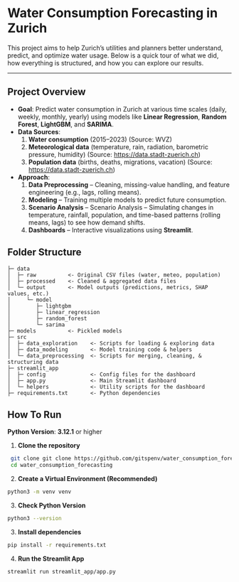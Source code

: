 
# Water Consumption Forecasting in Zurich

This project aims to help Zurich’s utilities and planners better understand, predict, and optimize water usage. Below is a quick tour of what we did, how everything is structured, and how you can explore our results.

---

## Project Overview

- **Goal**: Predict water consumption in Zurich at various time scales (daily, weekly, monthly, yearly) using models like **Linear Regression**, **Random Forest**, **LightGBM**, and **SARIMA**.
- **Data Sources**:
  1. **Water consumption** (2015–2023) (Source: WVZ)
  2. **Meteorological data** (temperature, rain, radiation, barometric pressure, humidity) (Source: https://data.stadt-zuerich.ch)
  3. **Population data** (births, deaths, migrations, vacation) (Source: https://data.stadt-zuerich.ch)
- **Approach**:
  1. **Data Preprocessing** – Cleaning, missing-value handling, and feature engineering (e.g., lags, rolling means).  
  2. **Modeling** – Training multiple models to predict future consumption.  
  3. **Scenario Analysis** – Scenario Analysis – Simulating changes in temperature, rainfall, population, and time-based patterns (rolling means, lags) to see how demand shifts.
  4. **Dashboards** – Interactive visualizations using **Streamlit**.
 
## Folder Structure

```text
├─ data
│  ├─ raw          <- Original CSV files (water, meteo, population)
│  ├─ processed    <- Cleaned & aggregated data files
│  └─ output       <- Model outputs (predictions, metrics, SHAP values, etc.)
│     └─ model
│        ├─ lightgbm
│        ├─ linear_regression
│        ├─ random_forest
│        └─ sarima
├─ models          <- Pickled models
├─ src
│  ├─ data_exploration    <- Scripts for loading & exploring data
│  ├─ data_modeling       <- Model training code & helpers
│  └─ data_preprocessing  <- Scripts for merging, cleaning, & structuring data
├─ streamlit_app
│  ├─ config              <- Config files for the dashboard
│  ├─ app.py              <- Main Streamlit dashboard
│  └─ helpers             <- Utility scripts for the dashboard
├─ requirements.txt       <- Python dependencies
```

## How To Run

**Python Version**: **3.12.1** or higher

1. **Clone the repository**

```bash
 git clone git clone https://github.com/gitspenv/water_consumption_forecasting.git
 cd water_consumption_forecasting
```
2. **Create a Virtual Environment (Recommended)**
```bash
python3 -m venv venv
```
3. **Check Python Version**
```bash
python3 --version
```
3. **Install dependencies**
```bash
pip install -r requirements.txt
```
4. **Run the Streamlit App**
```bash
streamlit run streamlit_app/app.py
```

